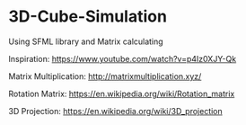 # 3D-Cube-Simulation
Using SFML library and Matrix calculating

Inspiration: https://www.youtube.com/watch?v=p4Iz0XJY-Qk

Matrix Multiplication: http://matrixmultiplication.xyz/

Rotation Matrix: https://en.wikipedia.org/wiki/Rotation_matrix

3D Projection: https://en.wikipedia.org/wiki/3D_projection
